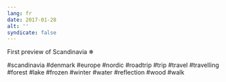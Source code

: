 ```yaml
---
lang: fr
date: 2017-01-28
alt: ''
syndicate: false
---
```


First preview of Scandinavia ❄

#scandinavia #denmark #europe #nordic #roadtrip #trip #travel #travelling #forest #lake #frozen #winter #water #reflection #wood #walk
